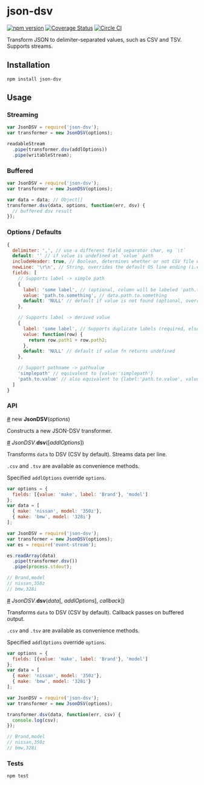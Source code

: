 json-dsv
=========

[![npm version](https://badge.fury.io/js/json-dsv.svg)](https://badge.fury.io/js/json-dsv)
[![Coverage Status](https://coveralls.io/repos/azhang/json-dsv/badge.svg?branch=master&service=github)](https://coveralls.io/github/azhang/json-dsv?branch=master)
[![Circle CI](https://circleci.com/gh/azhang/json-dsv.svg?style=shield)](https://circleci.com/gh/azhang/json-dsv)

Transform JSON to delimiter-separated values, such as CSV and TSV. Supports streams.

Installation
------------

    npm install json-dsv

Usage
-----

### Streaming
```js
var JsonDSV = require('json-dsv');
var transformer = new JsonDSV(options);

readableStream
  .pipe(transformer.dsv(addlOptions))
  .pipe(writableStream);
```


### Buffered
```js
var JsonDSV = require('json-dsv');
var transformer = new JsonDSV(options);

var data = data; // Object[]
transformer.dsv(data, options, function(err, dsv) {
  // buffered dsv result
});
```


### Options / Defaults
```js
{
  delimiter: ',', // use a different field separator char, eg `\t`
  default: '' // if value is undefined at `value` path
  includeHeader: true, // Boolean, determines whether or not CSV file will contain a title column
  newLine: '\r\n', // String, overrides the default OS line ending (i.e. `\n` on Unix and `\r\n` on Windows).
  fields: [
    // Supports label -> simple path
    {
      label: 'some label', // (optional, column will be labeled 'path.to.something' if not defined)
      value: 'path.to.something', // data.path.to.something
      default: 'NULL' // default if value is not found (optional, overrides `options.default` for column)
    },

    // Supports label -> derived value
    {
      label: 'some label', // Supports duplicate labels (required, else your column will be labeled [function])
      value: function(row) {
        return row.path1 + row.path2;
      },
      default: 'NULL' // default if value fn returns undefined
    },

    // Support pathname -> pathvalue
    'simplepath' // equivalent to {value:'simplepath'}
    'path.to.value' // also equivalent to {label:'path.to.value', value:'path.to.value'}
  ]
}
```

### API

<a name="JsonDSV" href="#JsonDSV">#</a> new <b>JsonDSV</b>(<i>options</i>)

Constructs a new JSON-DSV transformer.

<a name="JsonDSV_dsv_stream" href="#JsonDSV_dsv_stream">#</a> *JsonDSV*.<b>dsv</b>([<i>addlOptions</i>])

Transforms `data` to DSV (CSV by default). Streams data per line.

`.csv` and `.tsv` are available as convenience methods.

Specified `addlOptions` override `options`.

```js
var options = {
  fields: [{value: 'make', label: 'Brand'}, 'model']
};
var data = [
  { make: 'nissan', model: '350z'},
  { make: 'bmw', model: '328i'}
];

var JsonDSV = require('json-dsv');
var transformer = new JsonDSV(options);
var es = require('event-stream');

es.readArray(data)
  .pipe(transformer.dsv())
  .pipe(process.stdout);

// Brand,model
// nissan,350z
// bmw,328i
```


<a name="JsonDSV_dsv_buffered" href="#JsonDSV_dsv_buffered">#</a> *JsonDSV*.<b>dsv</b>(<i>data</i>[, <i>addlOptions</i>], <i>callback</i>])

Transforms `data` to DSV (CSV by default). Callback passes on buffered output.

`.csv` and `.tsv` are available as convenience methods.

Specified `addlOptions` override `options`.

```js
var options = {
  fields: [{value: 'make', label: 'Brand'}, 'model']
};
var data = [
  { make: 'nissan', model: '350z'},
  { make: 'bmw', model: '328i'}
];

var JsonDSV = require('json-dsv');
var transformer = new JsonDSV(options);

transformer.dsv(data, function(err, csv) {
  console.log(csv);
});

// Brand,model
// nissan,350z
// bmw,328i
```

### Tests

    npm test
